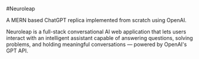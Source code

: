 #Neuroleap

A MERN based ChatGPT replica implemented from scratch using OpenAI.

Neuroleap is a full-stack conversational AI web application that lets users interact with an intelligent assistant capable of answering questions, solving problems, and holding meaningful conversations — powered by OpenAI's GPT API.
